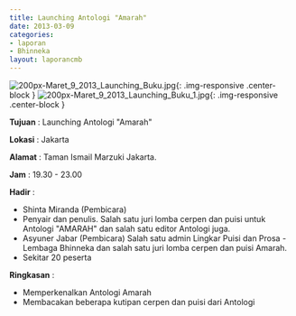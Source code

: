 ```yaml
---
title: Launching Antologi "Amarah"
date: 2013-03-09
categories:
- laporan
- Bhinneka
layout: laporancmb
---
```

	
![200px-Maret_9_2013_Launching_Buku.jpg](/uploads/200px-Maret_9_2013_Launching_Buku.jpg){: .img-responsive .center-block }
![200px-Maret_9_2013_Launching_Buku_1.jpg](/uploads/200px-Maret_9_2013_Launching_Buku_1.jpg){: .img-responsive .center-block }	
	
**Tujuan** :	Launching Antologi "Amarah"
	
**Lokasi** :	Jakarta
	
**Alamat** : 	Taman Ismail Marzuki Jakarta.
	
**Jam** :	19.30 - 23.00
	
**Hadir** :	
*	Shinta Miranda (Pembicara)
*	Penyair dan penulis. Salah satu juri lomba cerpen dan puisi untuk Antologi "AMARAH" dan salah satu editor Antologi juga.
*	Asyuner Jabar (Pembicara) Salah satu admin Lingkar Puisi dan Prosa - Lembaga Bhinneka dan salah satu juri lomba cerpen dan puisi Amarah.
*	Sekitar 20 peserta

**Ringkasan** :	
*	Memperkenalkan Antologi Amarah
*	Membacakan beberapa kutipan cerpen dan puisi dari Antologi

